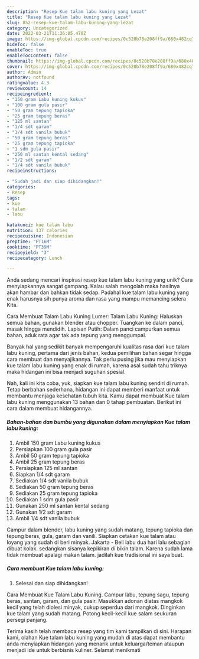 ```yaml
---
description: "Resep Kue talam labu kuning yang Lezat"
title: "Resep Kue talam labu kuning yang Lezat"
slug: 852-resep-kue-talam-labu-kuning-yang-lezat
category: Uncategorized
date: 2022-03-21T11:36:05.470Z
image: https://img-global.cpcdn.com/recipes/0c520b78e208ff9a/680x482cq70/kue-talam-labu-kuning-foto-resep-utama.jpg
hideToc: false
enableToc: true
enableTocContent: false
thumbnail: https://img-global.cpcdn.com/recipes/0c520b78e208ff9a/680x482cq70/kue-talam-labu-kuning-foto-resep-utama.jpg
cover: https://img-global.cpcdn.com/recipes/0c520b78e208ff9a/680x482cq70/kue-talam-labu-kuning-foto-resep-utama.jpg
author: Admin
authorAv: notfound
ratingvalue: 4.3
reviewcount: 14
recipeingredient:
- "150 gram Labu kuning kukus"
- "100 gram gula pasir"
- "50 gram tepung tapioka"
- "25 gram tepung beras"
- "125 ml santan"
- "1/4 sdt garam"
- "1/4 sdt vanila bubuk"
- "50 gram tepung beras"
- "25 gram tepung tapioka"
- "1 sdm gula pasir"
- "250 ml santan kental sedang"
- "1/2 sdt garam"
- "1/4 sdt vanila bubuk"
recipeinstructions:

- "Sudah jadi dan siap dihidangkan!"
categories:
- Resep
tags:
- kue
- talam
- labu

katakunci: kue talam labu 
nutrition: 137 calories
recipecuisine: Indonesian
preptime: "PT16M"
cooktime: "PT39M"
recipeyield: "3"
recipecategory: Lunch

---
```





Anda sedang mencari inspirasi resep kue talam labu kuning yang unik? Cara menyiapkannya sangat gampang. Kalau salah mengolah maka hasilnya akan hambar dan bahkan tidak sedap. Padahal kue talam labu kuning yang enak harusnya sih punya aroma dan rasa yang mampu memancing selera Kita.





Cara Membuat Talam Labu Kuning Lumer: Talam Labu Kuning: Haluskan semua bahan, gunakan blender atau chopper. Tuangkan ke dalam panci, masak hingga mendidih. Lapisan Putih: Dalam panci campurkan semua bahan, aduk rata agar tak ada tepung yang menggumpal.

Banyak hal yang sedikit banyak mempengaruhi kualitas rasa dari kue talam labu kuning, pertama dari jenis bahan, kedua pemilihan bahan segar hingga cara membuat dan menyajikannya. Tak perlu pusing jika mau menyiapkan kue talam labu kuning yang enak di rumah, karena asal sudah tahu triknya maka hidangan ini bisa menjadi suguhan spesial.






Nah, kali ini kita coba, yuk, siapkan kue talam labu kuning sendiri di rumah. Tetap berbahan sederhana, hidangan ini dapat memberi manfaat untuk membantu menjaga kesehatan tubuh kita. Kamu dapat membuat Kue talam labu kuning menggunakan 13 bahan dan 0 tahap pembuatan. Berikut ini cara dalam membuat hidangannya.

<!--inarticleads1-->

##### Bahan-bahan dan bumbu yang digunakan dalam menyiapkan Kue talam labu kuning:

1. Ambil 150 gram Labu kuning kukus
1. Persiapkan 100 gram gula pasir
1. Ambil 50 gram tepung tapioka
1. Ambil 25 gram tepung beras
1. Persiapkan 125 ml santan
1. Siapkan 1/4 sdt garam
1. Sediakan 1/4 sdt vanila bubuk
1. Sediakan 50 gram tepung beras
1. Sediakan 25 gram tepung tapioka
1. Sediakan 1 sdm gula pasir
1. Gunakan 250 ml santan kental sedang
1. Gunakan 1/2 sdt garam
1. Ambil 1/4 sdt vanila bubuk


Campur dalam blender, labu kuning yang sudah matang, tepung tapioka dan tepung beras, gula, garam dan vanili. Siapkan cetakan kue talam atau loyang yang sudah di beri minyak. Jakarta - Beli labu dua hari lalu sebagian dibuat kolak. sedangkan sisanya kepikiran di bikin talam. Karena sudah lama tidak membuat apalagi makan talam. jadilah kue tradisional ini saya buat. 

<!--inarticleads2-->

##### Cara membuat Kue talam labu kuning:


1. Selesai dan siap dihidangkan!

Cara Membuat Kue Talam Labu Kuning. Campur labu, tepung sagu, tepung beras, santan, garam, dan gula pasir. Masukkan adonan diatas mangkok kecil yang telah diolesi minyak, cukup seperdua dari mangkok. Dinginkan kue talam yang sudah matang. Potong kecil-kecil kue salam seukuran persegi panjang. 

Terima kasih telah membaca resep yang tim kami tampilkan di sini. Harapan kami, olahan Kue talam labu kuning yang mudah di atas dapat membantu anda menyiapkan hidangan yang menarik untuk keluarga/teman ataupun menjadi ide untuk berbisnis kuliner. Selamat menikmati
